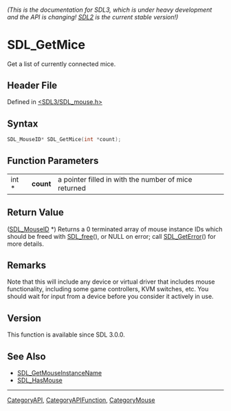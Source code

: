###### (This is the documentation for SDL3, which is under heavy development and the API is changing! [SDL2](https://wiki.libsdl.org/SDL2/) is the current stable version!)
# SDL_GetMice

Get a list of currently connected mice.

## Header File

Defined in [<SDL3/SDL_mouse.h>](https://github.com/libsdl-org/SDL/blob/main/include/SDL3/SDL_mouse.h)

## Syntax

```c
SDL_MouseID* SDL_GetMice(int *count);
```

## Function Parameters

|       |           |                                                      |
| ----- | --------- | ---------------------------------------------------- |
| int * | **count** | a pointer filled in with the number of mice returned |

## Return Value

([SDL_MouseID](SDL_MouseID) *) Returns a 0 terminated array of mouse
instance IDs which should be freed with [SDL_free](SDL_free)(), or NULL on
error; call [SDL_GetError](SDL_GetError)() for more details.

## Remarks

Note that this will include any device or virtual driver that includes
mouse functionality, including some game controllers, KVM switches, etc.
You should wait for input from a device before you consider it actively in
use.

## Version

This function is available since SDL 3.0.0.

## See Also

- [SDL_GetMouseInstanceName](SDL_GetMouseInstanceName)
- [SDL_HasMouse](SDL_HasMouse)

----
[CategoryAPI](CategoryAPI), [CategoryAPIFunction](CategoryAPIFunction), [CategoryMouse](CategoryMouse)

